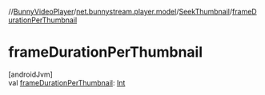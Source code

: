 //[BunnyVideoPlayer](../../../index.md)/[net.bunnystream.player.model](../index.md)/[SeekThumbnail](index.md)/[frameDurationPerThumbnail](frame-duration-per-thumbnail.md)

# frameDurationPerThumbnail

[androidJvm]\
val [frameDurationPerThumbnail](frame-duration-per-thumbnail.md): [Int](https://kotlinlang.org/api/latest/jvm/stdlib/kotlin-stdlib/kotlin/-int/index.html)
